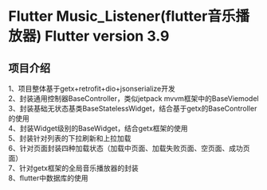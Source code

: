 # Flutter Music_Listener(flutter音乐播放器) Flutter version  3.9 <br>
## 项目介绍 <br>
1、项目整体基于getx+retrofit+dio+jsonserialize开发 <br>
2、封装通用控制器BaseController，类似jetpack mvvm框架中的BaseViemodel <br>
3、封装基础无状态基类BaseStatelessWidget，结合基于getx的BaseController的使用 <br>
4、封装Widget级别的BaseWidget，结合getx框架的使用 <br>
5、封装针对列表的下拉刷新和上拉加载 <br>
6、针对页面封装四种加载状态（加载中页面、加载失败页面、空页面、成功页面） <br>
7、针对getx框架的全局音乐播放器的封装 <br>
8、flutter中数据库的使用 <br>
